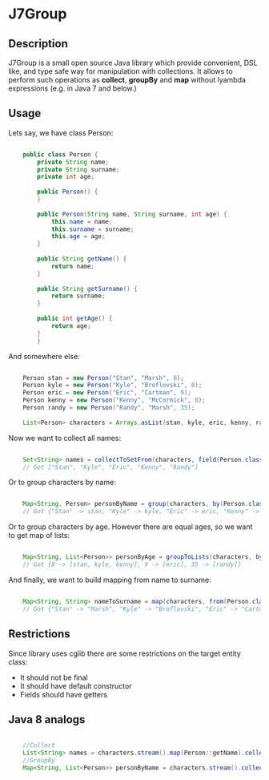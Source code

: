 # J7Group
## Description
J7Group is a small open source Java library which provide convenient, DSL like, and type safe way for manipulation with collections.
 It allows to perform such operations as **collect**, **groupBy** and **map** without lyambda expressions (e.g. in Java 7 and below.)
 
## Usage
Lets say, we have class Person:

```java

    public class Person {
        private String name;
        private String surname;
        private int age;
    
        public Person() {
        }
    
        public Person(String name, String surname, int age) {
            this.name = name;
            this.surname = surname;
            this.age = age;
        }
    
        public String getName() {
            return name;
        }
    
        public String getSurname() {
            return surname;
        }
    
        public int getAge() {
            return age;
        }
        }
```

And somewhere else:

```java

    Person stan = new Person("Stan", "Marsh", 8);
    Person kyle = new Person("Kyle", "Broflovski", 8);
    Person eric = new Person("Eric", "Cartman", 9);
    Person kenny = new Person("Kenny", "McCormick", 8);
    Person randy = new Person("Randy", "Marsh", 35);
    
    List<Person> characters = Arrays.asList(stan, kyle, eric, kenny, randy);
```
 
Now we want to collect all names:
 
```java

    Set<String> names = collectToSetFrom(characters, field(Person.class).getName());
    // Got ["Stan", "Kyle", "Eric", "Kenny", "Randy"]
```

Or to group characters by name:

```java

    Map<String, Person> personByName = group(characters, by(Person.class).getName());
    // Got {"Stan" -> stan, "Kyle" -> kyle, "Eric" -> eric, "Kenny" -> kenny, "Randy" -> randy}
```

Or to group characters by age. However there are equal ages, so we want to get map of lists:

```java

    Map<String, List<Person>> personByAge = groupToLists(characters, by(Person.class).getAge());
    // Got {8 -> [stan, kyle, kenny], 9 -> [eric], 35 -> [randy]}
```

And finally, we want to build mapping from name to surname:

```java

    Map<String, String> nameToSurname = map(characters, from(Person.class).getName(), to(Person.class).getSurname());
    // Got {"Stan" -> "Marsh", "Kyle" -> "Broflovski", "Eric" -> "Cartman", "Kenny" -> "McCormick", "Randy" -> "Marsh"}
```

## Restrictions

Since library uses cglib there are some restrictions on the target entity class:
* It should not be final
* It should have default constructor
* Fields should have getters

## Java 8 analogs

```java
    
    //Collect
    List<String> names = characters.stream().map(Person::getName).collect(Collectors.toList());
    //GroupBy
    Map<String, List<Person>> personByName = characters.stream().collect(Collectors.groupingBy(Person::getName));
```
